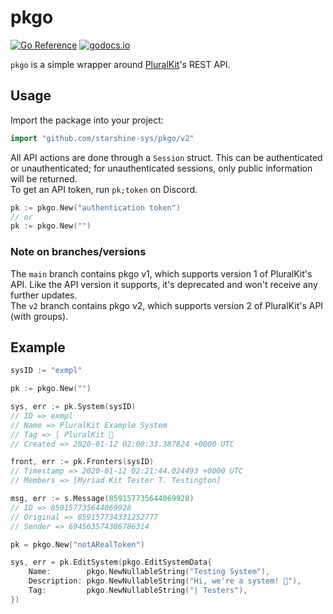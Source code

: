 # pkgo

[![Go Reference](https://pkg.go.dev/badge/github.com/starshine-sys/pkgo.svg)](https://pkg.go.dev/github.com/starshine-sys/pkgo/v2) [![godocs.io](http://godocs.io/github.com/starshine-sys/pkgo?status.svg)](http://godocs.io/github.com/starshine-sys/pkgo/v2)

`pkgo` is a simple wrapper around [PluralKit](https://pluralkit.me/)'s REST API.

## Usage

Import the package into your project:

```go
import "github.com/starshine-sys/pkgo/v2"
```

All API actions are done through a `Session` struct. This can be authenticated or unauthenticated; for unauthenticated sessions, only public information will be returned.  
To get an API token, run `pk;token` on Discord.

```go
pk := pkgo.New("authentication token")
// or
pk := pkgo.New("")
```

### Note on branches/versions

The `main` branch contains pkgo v1, which supports version 1 of PluralKit's API. Like the API version it supports, it's deprecated and won't receive any further updates.  
The `v2` branch contains pkgo v2, which supports version 2 of PluralKit's API (with groups).

## Example

```go
sysID := "exmpl"

pk := pkgo.New("")

sys, err := pk.System(sysID)
// ID => exmpl
// Name => PluralKit Example System
// Tag => | PluralKit 🦊
// Created => 2020-01-12 02:00:33.387824 +0000 UTC

front, err := pk.Fronters(sysID)
// Timestamp => 2020-01-12 02:21:44.024493 +0000 UTC
// Members => [Myriad Kit Tester T. Testington]

msg, err := s.Message(859157735644069928)
// ID => 859157735644069928
// Original => 859157734331252777
// Sender => 694563574386786314
```

```go
pk = pkgo.New("notARealToken")

sys, err = pk.EditSystem(pkgo.EditSystemData{
    Name:        pkgo.NewNullableString("Testing System"),
    Description: pkgo.NewNullableString("Hi, we're a system! 👋"),
    Tag:         pkgo.NewNullableString("| Testers"),
})
```
